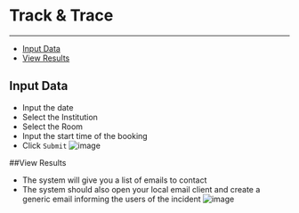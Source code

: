 # Track & Trace

---
- [Input Data](#section-1)
- [View Results](#section-2)


<a name="section-1"></a>
## Input Data 

- Input the date
- Select the Institution
- Select the Room
- Input the start time of the booking
- Click `Submit`
![image](../../img/image7.jpg)

<a name="section-2"></a>

##View Results 
- The system will give you a list of emails to contact
- The system should also open your local email client and create a generic email informing the users of the incident
  ![image](../../img/image8.png)



